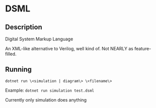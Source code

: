 # DSML

## Description

Digital System Markup Language

An XML-like alternative to Verilog, well kind of. Not NEARLY as feature-filled.

## Running

`dotnet run \<simulation | diagram\> \<filename\>`

Example: `dotnet run simulation test.dsml`

Currently only simulation does anything